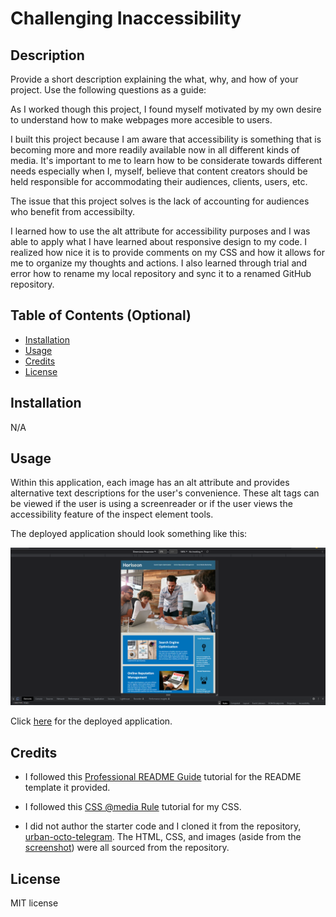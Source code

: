 # Challenging Inaccessibility

## Description

Provide a short description explaining the what, why, and how of your project. Use the following questions as a guide:

As I worked though this project, I found myself motivated by my own desire to understand how to make webpages more accesible to users.

I built this project because I am aware that accessibility is something that is becoming more and more readily available now in all different kinds of media. It's important to me to learn how to be considerate towards different needs especially when I, myself, believe that content creators should be held responsible for accommodating their audiences, clients, users, etc.

The issue that this project solves is the lack of accounting for audiences who benefit from accessibilty.

I learned how to use the alt attribute for accessibility purposes and I was able to apply what I have learned about responsive design to my code. I realized how nice it is to provide comments on my CSS and how it allows for me to organize my thoughts and actions. I also learned through trial and error how to rename my local repository and sync it to a renamed GitHub repository.


## Table of Contents (Optional)

- [Installation](#installation)
- [Usage](#usage)
- [Credits](#credits)
- [License](#license)

## Installation

N/A

## Usage

Within this application, each image has an alt attribute and provides alternative text descriptions for the user's convenience. These alt tags can be viewed if the user is using a screenreader or if the user views the accessibility feature of the inspect element tools.

The deployed application should look something like this:

![Screenshot of the application.](/assets/images/screenshot.png)

Click [here](https://niko-vu.github.io/challenging-inaccessibility/) for the deployed application.

## Credits

* I followed this [Professional README Guide](https://coding-boot-camp.github.io/full-stack/github/professional-readme-guide) tutorial for the README template it provided.

* I followed this [CSS @media Rule](https://www.w3schools.com/cssref/css3_pr_mediaquery.php) tutorial for my CSS.

* I did not author the starter code and I cloned it from the repository, [urban-octo-telegram](https://github.com/coding-boot-camp/urban-octo-telegram). The HTML, CSS, and images (aside from the [screenshot](/assets/images/screenshot.png)) were all sourced from the repository. 

## License

MIT license